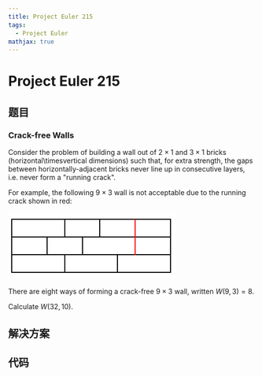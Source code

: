```yaml
---
title: Project Euler 215
tags:
  - Project Euler
mathjax: true
---
```

<escape><!-- more --></escape>
    
# Project Euler 215
## 题目
### Crack-free Walls


Consider the problem of building a wall out of $2\times1$ and $3\times1$ bricks (horizontal\timesvertical dimensions) such that, for extra strength, the gaps between horizontally-adjacent bricks never line up in consecutive layers, i.e. never form a "running crack".

For example, the following $9\times3$ wall is not acceptable due to the running crack shown in red:

![](../images/p215_crackfree.gif)

There are eight ways of forming a crack-free $9\times3$ wall, written $W(9,3) = 8$.

Calculate $W(32,10)$.





## 解决方案


## 代码


